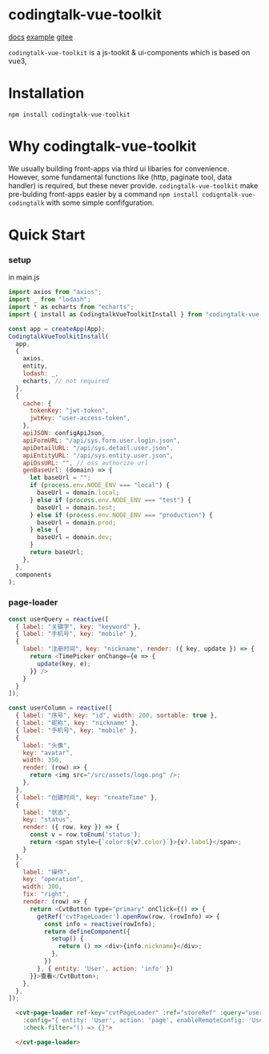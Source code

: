 # codingtalk-vue-toolkit

[docs]()
[example]()
[gitee]()

`codingtalk-vue-toolkit` is a js-tookit & ui-components which is based on vue3,
# Installation

```shell
npm install codingtalk-vue-toolkit
```

# Why codingtalk-vue-toolkit

We usually building front-apps via third ui libaries for convenience. However, some fundamental functions like (http, paginate tool, data handler) is required, but these never provide. `codingtalk-vue-toolkit` make pre-bulding front-apps easier by a command `npm install codigntalk-vue-codingtalk` with some simple confifguration.

# Quick Start

### setup
in main.js

```js
import axios from "axios";
import _ from "lodash";
import * as echarts from "echarts";
import { install as CodingtalkVueToolkitInstall } from "codingtalk-vue-toolkit/";

const app = createApp(App);
CodingtalkVueToolkitInstall(
  app,
  {
    axios,
    entity,
    lodash: _,
    echarts, // not required
  },
  {
    cache: {
      tokenKey: "jwt-token",
      jwtKey: "user-access-token",
    },
    apiJSON: configApiJson,
    apiFormURL: "/api/sys.form.user.login.json",
    apiDetailURL: "/api/sys.detail.user.json",
    apiEntityURL: "/api/sys.entity.user.json",
    apiOssURL: "", // oss authorize url
    genBaseUrl: (domain) => {
      let baseUrl = "";
      if (process.env.NODE_ENV === "local") {
        baseUrl = domain.local;
      } else if (process.env.NODE_ENV === "test") {
        baseUrl = domain.test;
      } else if (process.env.NODE_ENV === "production") {
        baseUrl = domain.prod;
      } else {
        baseUrl = domain.dev;
      }
      return baseUrl;
    },
  },
  components
);
```

### page-loader

```js
const userQuery = reactive([
  { label: "关键字", key: "keyword" },
  { label: "手机号", key: "mobile" },
  {
    label: "注册时间", key: "nickname", render: ({ key, update }) => {
      return <TimePicker onChange={e => {
        update(key, e);
      }} />
    }
  }
]);

const userColumn = reactive([
  { label: "序号", key: "id", width: 200, sortable: true },
  { label: "昵称", key: "nickname" },
  { label: "手机号", key: "mobile" },
  {
    label: "头像",
    key: "avatar",
    width: 350,
    render: (row) => {
      return <img src="/src/assets/logo.png" />;
    },
  },
  { label: "创建时间", key: "createTime" },
  {
    label: "状态",
    key: "status",
    render: ({ row, key }) => {
      const v = row.toEnum('status');
      return <span style={`color:${v?.color}`}>{v?.label}</span>;
    }
  },
  {
    label: "操作",
    key: "operation",
    width: 300,
    fix: "right",
    render: (row) => {
      return <CvtButton type="primary" onClick={() => {
        getRef('cvtPageLoader').openRow(row, (rowInfo) => {
          const info = reactive(rowInfo);
          return defineComponent({
            setup() {
              return () => <div>{info.nickname}</div>;
            },
          })
        }, { entity: 'User', action: 'info' })
      }}>查看</CvtButton>;
    },
  },
]);
```

```html
  <cvt-page-loader ref-key="cvtPageLoader" :ref="storeRef" :query="userQuery" :column="userColumn"
    :config="{ entity: 'User', action: 'page', enableRemoteConfig: 'User', hiddenModule: ['toolbar'] }"
    :check-filter="() => {}">

  </cvt-page-loader>
```
